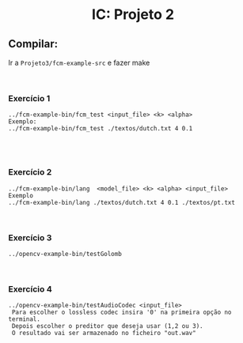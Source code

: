     
<h1 align="center">IC: Projeto 2</h1> 

## Compilar: 
Ir a `Projeto3/fcm-example-src` e fazer make


<br>

### Exercício 1
    
    ../fcm-example-bin/fcm_test <input_file> <k> <alpha>
    Exemplo:
    ../fcm-example-bin/fcm_test ./textos/dutch.txt 4 0.1

<br>


<br>

### Exercício 2
    
    
    ../fcm-example-bin/lang  <model_file> <k> <alpha> <input_file>
    Exemplo
    ../fcm-example-bin/lang ./textos/dutch.txt 4 0.1 ./textos/pt.txt

<br>

### Exercício 3
    
    ../opencv-example-bin/testGolomb 

<br>

### Exercício 4
    
    ../opencv-example-bin/testAudioCodec <input_file>
     Para escolher o lossless codec insira '0' na primeira opção no terminal.
     Depois escolher o preditor que deseja usar (1,2 ou 3).
     O resultado vai ser armazenado no ficheiro "out.wav"

<br>


